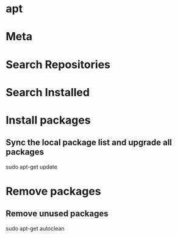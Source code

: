 # apt


# Meta


# Search Repositories


# Search Installed


# Install packages
## Sync the local package list and upgrade all packages
sudo apt-get update


# Remove packages
## Remove unused packages
sudo apt-get autoclean


